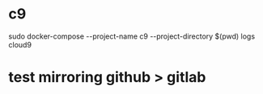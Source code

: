 # c9
sudo docker-compose --project-name c9 --project-directory $(pwd) logs cloud9

# test mirroring github > gitlab



